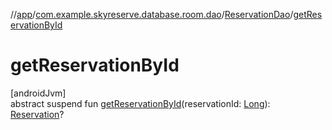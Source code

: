//[app](../../../index.md)/[com.example.skyreserve.database.room.dao](../index.md)/[ReservationDao](index.md)/[getReservationById](get-reservation-by-id.md)

# getReservationById

[androidJvm]\
abstract suspend fun [getReservationById](get-reservation-by-id.md)(reservationId: [Long](https://kotlinlang.org/api/latest/jvm/stdlib/kotlin/-long/index.html)): [Reservation](../../com.example.skyreserve.database.room.entity/-reservation/index.md)?
